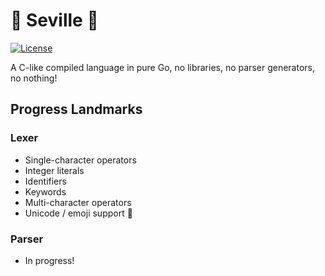 # 🍇 Seville 🍇
[![License](https://img.shields.io/badge/License-MIT-blue.svg)](https://opensource.org/licenses/MIT)

A C-like compiled language in pure Go, no libraries, no parser generators, no nothing!

## Progress Landmarks
### Lexer
* Single-character operators
* Integer literals
* Identifiers
* Keywords
* Multi-character operators
* Unicode / emoji support 🌹

### Parser
* In progress!
